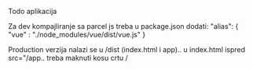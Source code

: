 Todo aplikacija

Za dev kompajliranje sa parcel js treba u package.json dodati: 
"alias": {
    "vue" : "./node_modules/vue/dist/vue.js"
  }

  Production verzija nalazi se u /dist (index.html i app).. u index.html ispred src="/app.. treba maknuti kosu crtu /